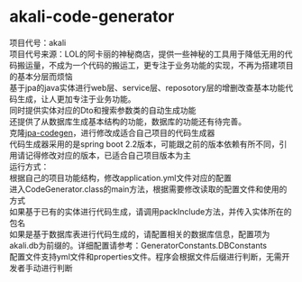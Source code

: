 # akali-code-generator  
项目代号：akali  
项目代号来源：LOL的阿卡丽的神秘商店，提供一些神秘的工具用于降低无用的代码搬运量，不成为一个代码的搬运工，更专注于业务功能的实现，不再为搭建项目的基本分层而烦恼   
基于jpa的java实体进行web层、service层、reposotory层的增删改查基本功能代码生成，让人更加专注于业务功能。  
同时提供实体对应的Dto和搜索参数类的自动生成功能  
还提供了从数据库生成基本结构的功能，数据库的功能还有待完善。  
克隆[jpa-codegen](https://github.com/gcdd1993/jpa-codegen)，进行修改成适合自己项目的代码生成器  
代码生成器采用的是spring boot 2.2版本，可能跟之前的版本依赖有所不同，引用请记得修改对应的版本，已适合自己项目版本为主  
运行方式：  
根据自己的项目功能结构，修改application.yml文件对应的配置  
进入CodeGenerator.class的main方法，根据需要修改读取的配置文件和使用的方式  
如果基于已有的实体进行代码生成，请调用packInclude方法，并传入实体所在的包名  
如果是基于数据库表进行代码生成的，请配置相关的数据库信息，配置项为akali.db为前缀的。详细配置请参考：GeneratorConstants.DBConstants  
配置文件支持yml文件和properties文件。程序会根据文件后缀进行判断，无需开发者手动进行判断  